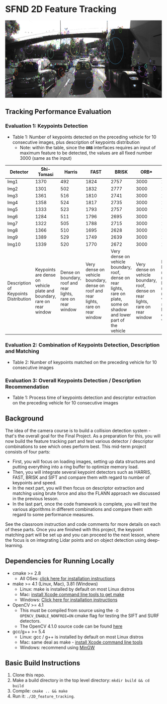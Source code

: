 # SFND 2D Feature Tracking

<img src="images/keypoints.png" width="820" height="248" />

## Tracking Performance Evaluation
### Evaluation 1: Keypoints Detection
* Table 1: Number of keypoints detected on the preceding vehicle for 10 consecutive images, plus description of keypoints distribution
    * Note: within the table, since the **`ORB`** interfaces requires an input of maximum feature to be detected, the values are all fixed number 3000 (same as the input)

| Detector | Shi-Tomasi | Harris | FAST    | BRISK    | ORB*    | Akaze   | SIFT |
| ---      | ---        | ---    | ---     | ---      | ---     | ---     | ---  |
| Img1     | 1370       | 492    | 1824    | 2757     | 3000    | 1351    | 1438 |
| Img2     | 1301       | 502    | 1832    | 2777     | 3000    | 1327    | 1371 |
| Img3     | 1361       | 516    | 1810    | 2741     | 3000    | 1311    | 1380 |
| Img4     | 1358       | 524    | 1817    | 2735     | 3000    | 1351    | 1335 |
| Img5     | 1333       | 523    | 1793    | 2757     | 3000    | 1360    | 1305 |
| Img6     | 1284       | 511    | 1796    | 2695     | 3000    | 1347    | 1369 |
| Img7     | 1322       | 505    | 1788    | 2715     | 3000    | 1363    | 1396 |
| Img8     | 1366       | 510    | 1695    | 2628     | 3000    | 1311    | 1382 |
| Img9     | 1389       | 529    | 1749    | 2639     | 3000    | 1358    | 1463 |
| Img10    | 1339       | 520    | 1770    | 2672     | 3000    | 1331    | 1422 |
| Description of Keypoints Distribution |  Keypoints are dense on vehicle plate and boundary, rare on rear window | Dense on boundary, roof and rear lights, rare on rear window | Very dense on vehicle boundary, dense on roof and rear lights, rare on rear window | Very dense on vehicle boundary, roof, dense on rear lights, rare on plate, some on shadow and lower part of the vehicle| Very dense on vehicle boundary, roof, dense on rear lights, rare on rear window | Dense on boundary, roof and rear lights, rare on rear window, some on lower part of the vehicle | Dense on boundary, roof rear lights and vechicle plate, rare on rear window, some on shadow and lower part of the vehicle |

### Evaluation 2: Combination of Keypoints Detection, Description and Matching
* Table 2: Number of keypoints matched on the preceding vehicle for 10 consecutive images

### Evaluation 3: Overall Keypoints Detection / Description Recommendation
* Table 1: Process time of keypoints detection and descriptor extraction on the preceding vehicle for 10 consecutive images
## Background

The idea of the camera course is to build a collision detection system - that's the overall goal for the Final Project. As a preparation for this, you will now build the feature tracking part and test various detector / descriptor combinations to see which ones perform best. This mid-term project consists of four parts:

* First, you will focus on loading images, setting up data structures and putting everything into a ring buffer to optimize memory load. 
* Then, you will integrate several keypoint detectors such as HARRIS, FAST, BRISK and SIFT and compare them with regard to number of keypoints and speed. 
* In the next part, you will then focus on descriptor extraction and matching using brute force and also the FLANN approach we discussed in the previous lesson. 
* In the last part, once the code framework is complete, you will test the various algorithms in different combinations and compare them with regard to some performance measures. 

See the classroom instruction and code comments for more details on each of these parts. Once you are finished with this project, the keypoint matching part will be set up and you can proceed to the next lesson, where the focus is on integrating Lidar points and on object detection using deep-learning. 

## Dependencies for Running Locally
* cmake >= 2.8
  * All OSes: [click here for installation instructions](https://cmake.org/install/)
* make >= 4.1 (Linux, Mac), 3.81 (Windows)
  * Linux: make is installed by default on most Linux distros
  * Mac: [install Xcode command line tools to get make](https://developer.apple.com/xcode/features/)
  * Windows: [Click here for installation instructions](http://gnuwin32.sourceforge.net/packages/make.htm)
* OpenCV >= 4.1
  * This must be compiled from source using the `-D OPENCV_ENABLE_NONFREE=ON` cmake flag for testing the SIFT and SURF detectors.
  * The OpenCV 4.1.0 source code can be found [here](https://github.com/opencv/opencv/tree/4.1.0)
* gcc/g++ >= 5.4
  * Linux: gcc / g++ is installed by default on most Linux distros
  * Mac: same deal as make - [install Xcode command line tools](https://developer.apple.com/xcode/features/)
  * Windows: recommend using [MinGW](http://www.mingw.org/)

## Basic Build Instructions

1. Clone this repo.
2. Make a build directory in the top level directory: `mkdir build && cd build`
3. Compile: `cmake .. && make`
4. Run it: `./2D_feature_tracking`.